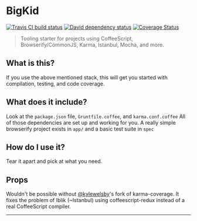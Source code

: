 # BigKid

[![Travis CI build status][travisBadge]][travisLink]
[![David dependency status][davidBadge]][packageJson]
[![Coverage Status][coverallsBadge]][coverallsLink]

> Tooling starter for projects using CoffeeScript, Browserify/CommonJS, Karma,
> Istanbul, Mocha, and more.

## What is this?
If you use the above mentioned stack, this will get you started with
compilation, testing, and code coverage.

## What does it include?
Look at the `package.json` file, `Gruntfile.coffee`, and `karma.conf.coffee`
All of those dependencies are set up and working for you.
A really simple browserify project exists in `app/` and a basic test suite in
`spec`

## How do I use it?
Tear it apart and pick at what you need.

## Props
Wouldn't be possible without [@kylewelsby](https://github.com/kylewelsby)'s fork of karma-coverage.
It fixes the problem of Iblik (~Istanbul) using coffeescript-redux instead of
a real CoffeeScript compiler.

----

[coverallsBadge]: https://coveralls.io/repos/davidosomething/karmatest/badge.png
[coverallsLink]:  https://coveralls.io/r/davidosomething/karmatest
[davidBadge]:     https://david-dm.org/davidosomething/karmatest.png
[packageJson]:    https://github.com/davidosomething/karmatest/blob/master/package.json
[travisLink]:     https://travis-ci.org/davidosomething/karmatest
[travisBadge]:    http://travis-ci.org/davidosomething/karmatest.png
